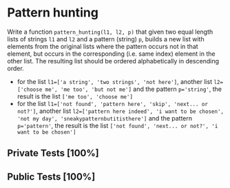 # Pattern hunting

Write a function `pattern_hunting(l1, l2, p)` that given two equal length lists of strings `l1` and `l2` and a pattern (string) `p`, builds a new list with elements from the original lists where the pattern occurs not in that element, but occurs in the corresponding (i.e. same index) element in the other list. The resulting list should be ordered alphabetically in descending order.


* for the list `l1=['a string', 'two strings', 'not here']`, another list `l2=['choose me', 'me too', 'but not me']` and the pattern `p='string'`, the result is the list `['me too', 'choose me']`
* for the list `l1=['not found', 'pattern here', 'skip', 'next... or not?']`, another list `l2=['pattern here indeed', 'i want to be chosen', 'not my day', 'sneakypatternbutitisthere']` and the pattern `p='pattern'`, the result is the list `['not found', 'next... or not?', 'i want to be chosen']`



## Private Tests [100%]

## Public Tests [100%]
